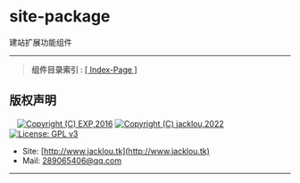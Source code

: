 # site-package
建站扩展功能组件

------

> <b>组件目录索引&nbsp;:&nbsp;</b>[[ Index-Page ]](https://lyy289065406.github.io/site-package/)



## 版权声明

　[![Copyright (C) EXP,2016](https://img.shields.io/badge/Copyright%20(C)-EXP%202016-blue.svg)](http://exp-blog.com) [![Copyright (C) jacklou,2022](https://img.shields.io/badge/Copyright%20(C)-jacklou%202016-blue.svg)](http://www.jacklou.tk) [![License: GPL v3](https://img.shields.io/badge/License-GPL%20v3-blue.svg)](https://www.gnu.org/licenses/gpl-3.0)

- Site: [http://www.jacklou.tk](http://www.jacklou.tk) 
- Mail: <a href="mailto:408029164@qq.com?subject=[KetsuLou's Github]%20Your%20Question%20（请写下您的疑问）&amp;body=What%20can%20I%20help%20you?%20（需要我提供什么帮助吗？）">289065406@qq.com</a>


------
